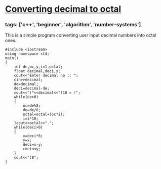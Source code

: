 # [Converting decimal to octal](https://codereview.stackexchange.com/questions/206499)
### tags: ['c++', 'beginner', 'algorithm', 'number-systems']

This is a simple program converting user input decimal numbers into octal ones. 

   

    #include <iostream>
    using namespace std;
    main()
    {
    	int de,oc,y,i=1,octal;
    	float decimal,deci,x;
    	cout<<"Enter decimal no :: ";
    	cin>>decimal;
    	de=decimal;
    	deci=decimal-de;
    	cout<<"("<<decimal<<")10 = (";
    	while(de>0)
    	{
    		oc=de%8;
    		de=de/8;
    		octal=octal+(oc*i);
    		i=i*10;
    	}cout<<octal<<".";
    	while(deci>0)
    	{
    		x=deci*8;
    		y=x;
    		deci=x-y;
    		cout<<y;
    	}
    	cout<<")8";
    }